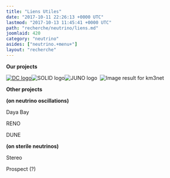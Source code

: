 ```yaml
---
title: "Liens Utiles"
date: "2017-10-11 22:26:13 +0000 UTC"
lastmod: "2017-10-13 11:45:41 +0000 UTC"
path: "recherche/neutrino/liens.md"
joomlaid: 420
category: "neutrino"
asides: ["neutrino.+menu+"]
layout: "recherche"
---
```

**Our projects**

[![DC logo](images/Recherche/neutrino/DoubleChooz/DC_logo.png)](http://doublechooz.in2p3.fr/Status_and_News/status_and_news.php)![SOLID logo](images/Recherche/neutrino/Solid/SOLID_logo.png)![JUNO logo](images/Recherche/neutrino/JUNO/JUNO_logo.png)  ![Image result for km3net](https://encrypted-tbn0.gstatic.com/images?q=tbn:ANd9GcTDw_N5edL_S4LC49GkfzZfQRfagvssAFWNSEFWEjwviCxR7dXv7w)

**Other projects**

**(on neutrino oscillations)**

Daya Bay

RENO

DUNE

**(on sterile neutrinos)**

Stereo

Prospect (?)
